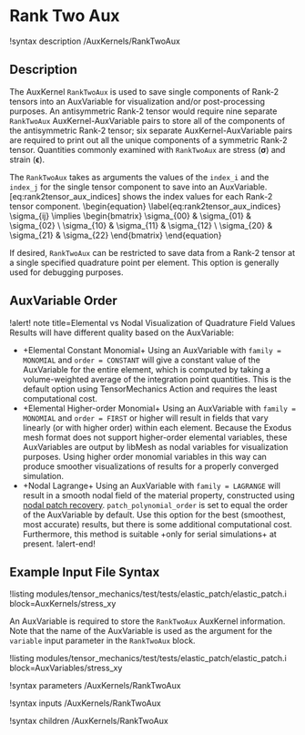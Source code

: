 # Rank Two Aux

!syntax description /AuxKernels/RankTwoAux

## Description

The AuxKernel `RankTwoAux` is used to save single components of Rank-2 tensors into an AuxVariable
for visualization and/or post-processing purposes. An antisymmetric Rank-2 tensor would require nine
separate `RankTwoAux` AuxKernel-AuxVariable pairs to store all of the components of the antisymmetric
Rank-2 tensor; six separate AuxKernel-AuxVariable pairs are required to print out all the unique
components of a symmetric Rank-2 tensor.  Quantities commonly examined with `RankTwoAux` are stress
($\boldsymbol{\sigma}$) and strain ($\boldsymbol{\epsilon}$).

The `RankTwoAux` takes as arguments the values of the `index_i` and the `index_j` for the single
tensor component to save into an AuxVariable.  [eq:rank2tensor_aux_indices] shows the index
values for each Rank-2 tensor component.
\begin{equation}
\label{eq:rank2tensor_aux_indices}
\sigma_{ij} \implies \begin{bmatrix}
                      \sigma_{00} & \sigma_{01} & \sigma_{02} \\
                      \sigma_{10} & \sigma_{11} & \sigma_{12} \\
                      \sigma_{20} & \sigma_{21} & \sigma_{22}
                      \end{bmatrix}
\end{equation}

If desired, `RankTwoAux` can be restricted to save data from a Rank-2 tensor at a single specified
quadrature point per element. This option is generally used for debugging purposes.

## AuxVariable Order

!alert! note title=Elemental vs Nodal Visualization of Quadrature Field Values
Results will have different quality based on the AuxVariable:

- +Elemental Constant Monomial+ Using an AuxVariable with `family = MONOMIAL` and `order = CONSTANT` will give a constant value of
  the AuxVariable for the entire element, which is computed by taking a volume-weighted average of the integration
  point quantities. This is the default option using TensorMechanics Action and requires the least computational cost.
- +Elemental Higher-order Monomial+ Using an AuxVariable with `family = MONOMIAL` and `order = FIRST` or higher will result in
  fields that vary linearly (or with higher order) within each element. Because the Exodus mesh format does not
  support higher-order elemental variables, these AuxVariables are output by libMesh as nodal variables for visualization
  purposes. Using higher order monomial variables in this way can produce smoother visualizations of results for a properly
  converged simulation.
- +Nodal Lagrange+ Using an AuxVariable with `family = LAGRANGE` will result in a smooth nodal field of the material property,
  constructed using [nodal patch recovery](nodal_patch_recovery.md).
  `patch_polynomial_order` is set to equal the order of the AuxVariable by default.
  Use this option for the best (smoothest, most accurate) results, but there is
  some additional computational cost. Furthermore, this method is suitable +only
  for serial simulations+ at present.
!alert-end!

## Example Input File Syntax

!listing modules/tensor_mechanics/test/tests/elastic_patch/elastic_patch.i block=AuxKernels/stress_xy

An AuxVariable is required to store the `RankTwoAux` AuxKernel information. Note that the name of the
AuxVariable is used as the argument for the `variable` input parameter in the `RankTwoAux` block.

!listing modules/tensor_mechanics/test/tests/elastic_patch/elastic_patch.i block=AuxVariables/stress_xy

!syntax parameters /AuxKernels/RankTwoAux

!syntax inputs /AuxKernels/RankTwoAux

!syntax children /AuxKernels/RankTwoAux

